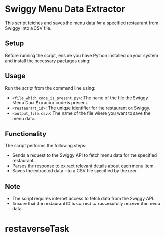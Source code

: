 # Swiggy Menu Data Extractor

This script fetches and saves the menu data for a specified restaurant from Swiggy into a CSV file.

## Setup

Before running the script, ensure you have Python installed on your system and install the necessary packages using:


## Usage

Run the script from the command line using:

- `<file_which_code_is_present.py>`: The name of the file the Swiggy Menu Data Extractor code is present.
- `<restaurant_id>`: The unique identifier for the restaurant on Swiggy.
- `<output_file.csv>`: The name of the file where you want to save the menu data.

## Functionality

The script performs the following steps:
- Sends a request to the Swiggy API to fetch menu data for the specified restaurant.
- Parses the response to extract relevant details about each menu item.
- Saves the extracted data into a CSV file specified by the user.

## Note

- The script requires internet access to fetch data from the Swiggy API.
- Ensure that the restaurant ID is correct to successfully retrieve the menu data.
# restaverseTask
